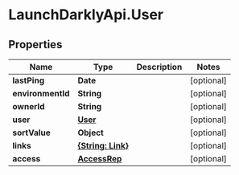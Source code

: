 # LaunchDarklyApi.User

## Properties

Name | Type | Description | Notes
------------ | ------------- | ------------- | -------------
**lastPing** | **Date** |  | [optional] 
**environmentId** | **String** |  | [optional] 
**ownerId** | **String** |  | [optional] 
**user** | [**User**](User.md) |  | [optional] 
**sortValue** | **Object** |  | [optional] 
**links** | [**{String: Link}**](Link.md) |  | [optional] 
**access** | [**AccessRep**](AccessRep.md) |  | [optional] 


